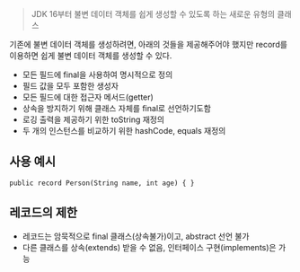 > JDK 16부터 불변 데이터 객체를 쉽게 생성할 수 있도록 하는 새로운 유형의 클래스

기존에 불변 데이터 객체를 생성하려면, 아래의 것들을 제공해주어야 했지만 record를 이용하면 쉽게 불변 데이터 객체를 생성할 수 있다.

 - 모든 필드에 final을 사용하여 명시적으로 정의
 - 필드 값을 모두 포함한 생성자 
 - 모든 필드에 대한 접근자 메서드(getter) 
 - 상속을 방지하기 위해 클래스 자체를 final로 선언하기도함
 - 로깅 출력을 제공하기 위한 toString 재정의
 - 두 개의 인스턴스를 비교하기 위한 hashCode, equals 재정의
  
## 사용 예시
```
public record Person(String name, int age) { }
```


## 레코드의 제한
 - 레코드는 암묵적으로 final 클래스(상속불가)이고, abstract 선언 불가
 - 다른 클래스를 상속(extends) 받을 수 없음, 인터페이스 구현(implements)은 가능